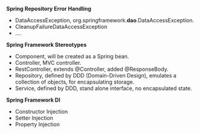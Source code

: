 **Spring Repository Error Handling**

- DataAccessException, org.springframework.**dao**.DataAccessException.
- CleanupFailureDataAccessException
- ....

**Spring Framework Stereotypes**

- Component, will be created as a Spring bean.
- Controller, MVC  controller.
- RestController, extends @Controller, added @ResponseBody.
- Repository, defined by DDD (Domain-Driven Design), emulates a collection of objects, for encapsulating storage.
- Service, defined by DDD, stand alone interface, no encapsulated state.

**Spring Framework DI**

- Constructor Injection
- Setter Injection
- Property Injection

